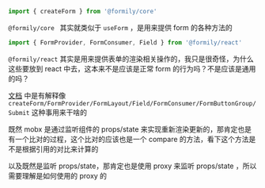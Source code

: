 ```js
import { createForm } from '@formily/core'
```

`@formily/core ` 其实就类似于 `useForm` ，是用来提供 form 的各种方法的

```js
import { FormProvider, FormConsumer, Field } from '@formily/react'
```

`@formily/react` 其实是用来提供表单的渲染相关操作的，我只是很奇怪，为什么这些要放到 react 中去，这本来不是应该是正常 form 的行为吗？不是应该是通用的吗？

[文档](https://v2.formilyjs.org/zh-CN/guide/quick-start) 中是有解释像 `createForm/FormProvider/FormLayout/Field/FormConsumer/FormButtonGroup/Submit` 这种事用来干啥的

既然 mobx 是通过监听组件的 props/state 来实现重新渲染更新的，那肯定也是有一个比对的过程，这个比对的应该也是一个 compare 的方法，看下这个方法是不是根据引用的对比来计算的

以及既然是监听 props/state，那肯定也是使用 proxy 来监听 props/state ，所以需要理解是如何使用的 proxy 的


